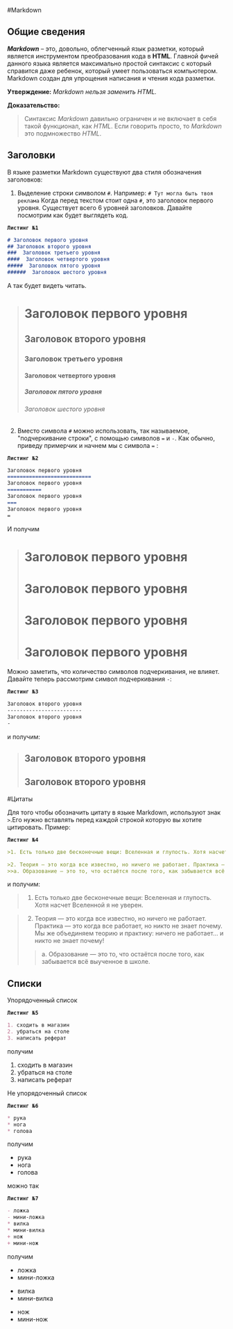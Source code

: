 #Markdown[](https://ru.wikipedia.org/wiki/Markdown)

## Общие сведения
_**Markdown**_ – это, довольно, облегченный язык разметки, который является инструментом преобразования кода в **HTML**. Главной фичей данного языка является максимально простой синтаксис с который справится даже ребенок, который умеет пользоваться компьютером. Markdown создан для упрощения написания и чтения кода разметки. 

**Утверждение:** _Markdown нельзя заменить HTML._

**Доказательство:**
>Синтаксис _Markdown_ давильно ограничен и не включает в себя такой функционал, как _HTML_. 
Если говорить просто, то  _Markdown_ это подмножество  _HTML_.

## Заголовки

В языке разметки Markdown существуют два стиля обозначения заголовков:
1. Выделение строки символом `#`. 
   Например:  `# Тут могла быть твоя реклама`
   Когда перед текстом стоит одна `#`, это заголовок первого уровня. Существует всего 6 уровней заголовков. 
   Давайте посмотрим как будет выглядеть код. 
  
  **`Листинг №1 `**
   ```Markdown
   # Заголовок первого уровня
   ## Заголовок второго уровня
   ###  Заголовок третьего уровня
   ####  Заголовок четвертого уровня
   #####  Заголовок пятого уровня
   ######  Заголовок шестого уровня
   ```
   А так будет видеть читать.

>    # Заголовок первого уровня
>    ## Заголовок второго уровня
>    ###  Заголовок третьего уровня
>    ####  Заголовок четвертого уровня
>    #####  Заголовок пятого уровня
>    ######  Заголовок шестого уровня

2. Вместо символа `#` можно использовать, так называемое,  "подчеркивание строки", с помощью символов `=` и `-`. Как обычно, приведу примерчик и начнем мы с символа  `=` :

**`Листинг №2 `**
   ```Markdown
   Заголовок первого уровня
   ===========================
   Заголовок первого уровня
   ===========
   Заголовок первого уровня
   ===
   Заголовок первого уровня
   =
   ```
И получим 

>Заголовок первого уровня
>===========================
>Заголовок первого уровня
>===========
>Заголовок первого уровня
>===
>Заголовок первого уровня
>=

Можно заметить, что количество символов подчеркивания, не влияет. Давайте теперь рассмотрим символ подчеркивания `-`:

**`Листинг №3 `**
```Markdown
Заголовок второго уровня
------------------------
Заголовок второго уровня
-
```
и получим:

>Заголовок второго уровня
>------------------------
>Заголовок второго уровня
>-

#Цитаты

Для того чтобы обозначить цитату в языке Markdown, используют знак `>`.Его нужно вставлять перед каждой строкой которую вы хотите цитировать. Пример:

**`Листинг №4 `**
```Markdown
>1. Есть только две бесконечные вещи: Вселенная и глупость. Хотя насчет Вселенной я не уверен.

>2. Теория — это когда все известно, но ничего не работает. Практика — это когда все работает, но никто не знает почему. Мы же объединяем теорию и практику: ничего не работает… и никто не знает почему!
>>a. Образование — это то, что остаётся после того, как забывается всё выученное в школе.
```
и получим: 

>1. Есть только две бесконечные вещи: Вселенная и глупость. Хотя насчет Вселенной я не уверен.

>2. Теория — это когда все известно, но ничего не работает. Практика — это когда все работает, но никто не знает почему. Мы же объединяем теорию и практику: ничего не работает… и никто не знает почему!
>>a. Образование — это то, что остаётся после того, как забывается всё выученное в школе.


## Списки


Упорядоченный список

**`Листинг №5 `**
```Markdown
1. сходить в магазин
2. убраться на столе
3. написать реферат
```
получим 

1. сходить в магазин
2. убраться на столе
3. написать реферат

Не упорядоченный список 

**`Листинг №6 `**
```Markdown
* рука
* нога 
* голова
```

получим 

* рука
* нога 
* голова

можно так 



**`Листинг №7 `**
```Markdown
- ложка
- мини-ложка
* вилка
* мини-вилка
+ нож
+ мини-нож
```

получим 

- ложка
- мини-ложка
* вилка
* мини-вилка
+ нож
+ мини-нож



































































<!--
https://gist.github.com/Jekins/2bf2d0638163f1294637
Теперь рассмотрим более подробно функции языка разметки Markdown.-->
